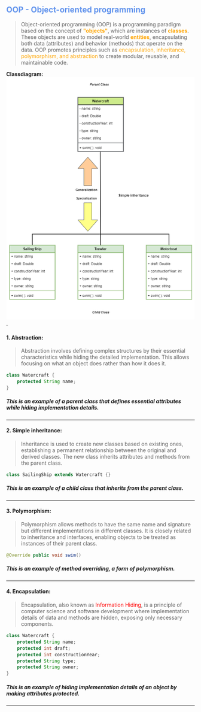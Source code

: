 ## <span style="color:cornflowerblue">OOP - Object-oriented programming</span>

> Object-oriented programming (OOP) is a programming paradigm based on the concept of <span style="color:orange">**"objects"**</span>, which are instances of <span style="color:orange">**classes**</span>. These objects are used to model real-world <span style="color:orange">**entities**</span>, encapsulating both data (attributes) and behavior (methods) that operate on the data. OOP promotes principles such as <span style="color:orange">encapsulation, inheritance, polymorphism, and abstraction</span> to create modular, reusable, and maintainable code.

**Classdiagram:**
![Alt Text](images/classdiagram.png). 

#### 1. Abstraction:
> Abstraction involves defining complex structures by their essential characteristics while hiding the detailed implementation. This allows focusing on what an object does rather than how it does it.

```java
class Watercraft {
    protected String name;
}
```

##### This is an example of a parent class that defines essential attributes while hiding implementation details.
---

#### 2. Simple inheritance:
> Inheritance is used to create new classes based on existing ones, establishing a permanent relationship between the original and derived classes. The new class inherits attributes and methods from the parent class.

```java
class SailingShip extends Watercraft {}
``` 

##### This is an example of a child class that inherits from the parent class.
----

#### 3. Polymorphism:
> Polymorphism allows methods to have the same name and signature but different implementations in different classes. It is closely related to inheritance and interfaces, enabling objects to be treated as instances of their parent class.

```java
@Override public void swim()
``` 
##### This is an example of method overriding, a form of polymorphism.
----

#### 4. Encapsulation:
> Encapsulation, also known as <span style="color: red">Information Hiding</span>, is a principle of computer science and software development where implementation details of data and methods are hidden, exposing only necessary components.

```java
class Watercraft {
    protected String name;
    protected int draft;
    protected int constructionYear;
    protected String type;
    protected String owner;
}
```

##### This is an example of hiding implementation details of an object by making attributes protected.
----
